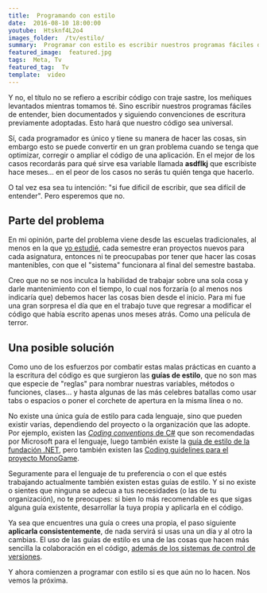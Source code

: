 ```yaml
---
title:  Programando con estilo
date:  2016-08-10 18:00:00
youtube:  Htsknf4L2o4
images_folder:  /tv/estilo/
summary:  Programar con estilo es escribir nuestros programas fáciles de entender, bien documentados y siguiendo convenciones de escritura previamente adoptadas.
featured_image:  featured.jpg
tags:  Meta, Tv
featured_tag:  Tv
template:  video
---
```


Y no, el título no se refiero a escribir código con traje sastre, los meñiques levantados mientras tomamos té. Sino escribir nuestros programas fáciles de entender, bien documentados y siguiendo convenciones de escritura previamente adoptadas. Esto hará que nuestro código sea universal.  

Sí, cada programador es único y tiene su manera de hacer las cosas, sin embargo esto se puede convertir en un gran problema cuando se tenga que optimizar, corregir o ampliar el código de una aplicación. En el mejor de los casos recordarás para qué sirve esa variable llamada **asdflkj** que escribiste hace meses… en el peor de los casos no serás tu quién tenga que hacerlo.

O tal vez esa sea tu intención: "si fue dificil de escribir, que sea difícil de entender". Pero esperemos que no.  

## Parte del problema
  
En mi opinión, parte del problema viene desde las escuelas tradicionales, al menos en la que <a href="http://blog.fferegrino.org/no-me-siento-ingeniero/" target="_blank">yo estudié</a>, cada semestre eran proyectos nuevos para cada asignatura, entonces ni te preocupabas por tener que hacer las cosas mantenibles, con que el "sistema" funcionara al final del semestre bastaba.  

Creo que no se nos inculca la habilidad de trabajar sobre una sola cosa y darle mantenimiento con el tiempo, lo cual nos forzaría (o al menos nos indicaría que) debemos hacer las cosas bien desde el inicio. Para mi fue una gran sorpresa el día que en el trabajo tuve que regresar a modificar el código que había escrito apenas unos meses atrás. Como una película de terror.  

## Una posible solución  

Como uno de los esfuerzos por combatir estas malas prácticas en cuanto a la escritura del código es que surgieron las **guías de estilo**, que no son mas que especie de "reglas" para nombrar nuestras variables, métodos o funciones, clases… y hasta algunas de las más celebres batallas como usar tabs o espacios o poner el corchete de apertura en la misma línea o no.  
 
No existe una única guía de estilo para cada lenguaje, sino que pueden existir varias, dependiendo del proyecto o la organización que las adopte. Por ejemplo, existen las <a href="https://msdn.microsoft.com/en-us/library/ff926074.aspx" target="_blank">*Coding conventions* de C#</a> que son recomendadas por Microsoft para el lenguaje, luego también existe la  <a href="https://github.com/dotnet/corefx/blob/master/Documentation/coding-guidelines/coding-style.md" target="_blank">guía de estilo de la fundación .NET</a>, pero también existen las <a href="https://github.com/MonoGame/MonoGame/wiki/Coding-Guidelines" target="_blank">Coding guidelines para el proyecto MonoGame</a>.  

Seguramente para el lenguaje de tu preferencia o con el que estés trabajando actualmente también existen estas guías de estilo. Y si no existe o sientes que ninguna se adecua a tus necesidades (o las de tu organización), no te preocupes: si bien lo más recomendable es que sigas alguna guía existente, desarrollar la tuya propia y aplicarla en el código. 

Ya sea que encuentres una guía o crees una propia, el paso siguiente **aplicarla consistentemente**, de nada servirá si usas una un día y al otro la cambias. El uso de las guías de estilo es una de las cosas que hacen más sencilla la colaboración en el código, <a href="../control-versiones" target="_blank">además de los sistemas de control de versiones</a>. 

Y ahora comienzen a programar con estilo si es que aún no lo hacen. Nos vemos la próxima.